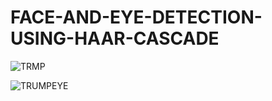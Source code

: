 # FACE-AND-EYE-DETECTION-USING-HAAR-CASCADE




![TRMP](https://user-images.githubusercontent.com/42671977/86919011-27a12d80-c145-11ea-84cf-5ed55f3c5c65.png)

![TRUMPEYE](https://user-images.githubusercontent.com/42671977/86919005-25d76a00-c145-11ea-9432-db37413cb9f0.png)
